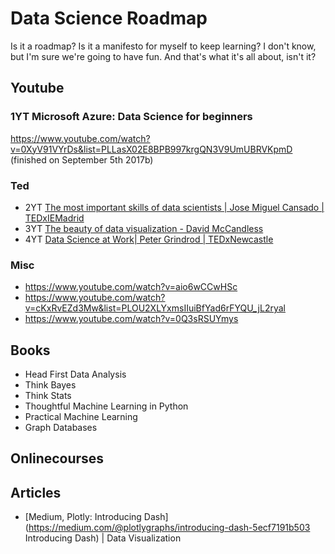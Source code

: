 # Data Science Roadmap

Is it a roadmap? Is it a manifesto for myself to keep learning? I don't know, but I'm sure we're going to have fun. And that's what it's all about, isn't it?

## Youtube
### 1YT Microsoft Azure: Data Science for beginners
https://www.youtube.com/watch?v=0XyV91VYrDs&list=PLLasX02E8BPB997krgQN3V9UmUBRVKpmD (finished on September 5th 2017b)

### Ted

* 2YT [The most important skills of data scientists | Jose Miguel Cansado | TEDxIEMadrid](https://www.youtube.com/watch?v=qrhRfPY4F4w "Data science for beginners")
* 3YT [The beauty of data visualization - David McCandless](https://www.youtube.com/watch?v=5Zg-C8AAIGg "The beauty of data visualization")
* 4YT [Data Science at Work| Peter Grindrod | TEDxNewcastle](https://www.youtube.com/watch?v=mH4mjF9ONy8 "Data Science at Work")

### Misc

* https://www.youtube.com/watch?v=aio6wCCwHSc
* https://www.youtube.com/watch?v=cKxRvEZd3Mw&list=PLOU2XLYxmsIIuiBfYad6rFYQU_jL2ryal
* https://www.youtube.com/watch?v=0Q3sRSUYmys

## Books

* Head First Data Analysis
* Think Bayes
* Think Stats
* Thoughtful Machine Learning in Python
* Practical Machine Learning
* Graph Databases

## Onlinecourses

## Articles

* [Medium, Plotly: Introducing Dash](https://medium.com/@plotlygraphs/introducing-dash-5ecf7191b503 Introducing Dash) | Data Visualization 


